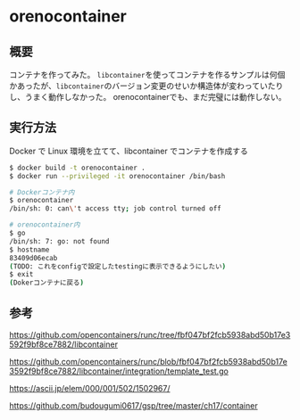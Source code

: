 # orenocontainer

## 概要

コンテナを作ってみた。
`libcontainer`を使ってコンテナを作るサンプルは何個かあったが、`libcontainer`のバージョン変更のせいか構造体が変わっていたりし、うまく動作しなかった。
orenocontainerでも、まだ完璧には動作しない。

## 実行方法

Docker で Linux 環境を立てて、libcontainer でコンテナを作成する

```sh
$ docker build -t orenocontainer .
$ docker run --privileged -it orenocontainer /bin/bash

# Dockerコンテナ内
$ orenocontainer
/bin/sh: 0: can\'t access tty; job control turned off

# orenocontainer内
$ go
/bin/sh: 7: go: not found
$ hostname
83409d06ecab
(TODO: これをconfigで設定したtestingに表示できるようにしたい)
$ exit
(Dokerコンテナに戻る)
```

## 参考

https://github.com/opencontainers/runc/tree/fbf047bf2fcb5938abd50b17e3592f9bf8ce7882/libcontainer

https://github.com/opencontainers/runc/blob/fbf047bf2fcb5938abd50b17e3592f9bf8ce7882/libcontainer/integration/template_test.go

https://ascii.jp/elem/000/001/502/1502967/

https://github.com/budougumi0617/gsp/tree/master/ch17/container
